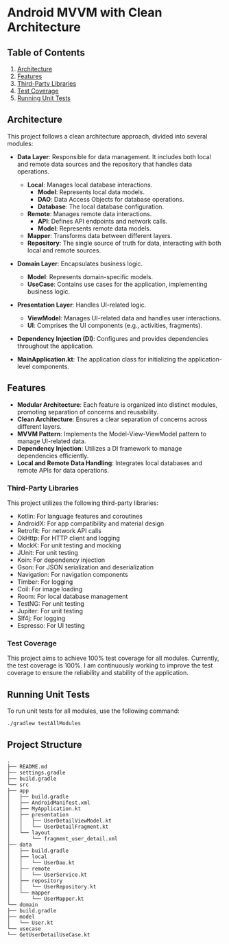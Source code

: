 # Android MVVM with Clean Architecture

## Table of Contents

1. [Architecture](#architecture)
2. [Features](#features)
3. [Third-Party Libraries](#third-party-libraries)
4. [Test Coverage](#module-structure)
5. [Running Unit Tests](#running-unit-tests)

## Architecture

This project follows a clean architecture approach, divided into several modules:

- **Data Layer**: Responsible for data management. It includes both local and remote data sources and the repository
  that handles data operations.
    - **Local**: Manages local database interactions.
        - **Model**: Represents local data models.
        - **DAO**: Data Access Objects for database operations.
        - **Database**: The local database configuration.
    - **Remote**: Manages remote data interactions.
        - **API**: Defines API endpoints and network calls.
        - **Model**: Represents remote data models.
    - **Mapper**: Transforms data between different layers.
    - **Repository**: The single source of truth for data, interacting with both local and remote sources.

- **Domain Layer**: Encapsulates business logic.
    - **Model**: Represents domain-specific models.
    - **UseCase**: Contains use cases for the application, implementing business logic.

- **Presentation Layer**: Handles UI-related logic.
    - **ViewModel**: Manages UI-related data and handles user interactions.
    - **UI**: Comprises the UI components (e.g., activities, fragments).

- **Dependency Injection (DI)**: Configures and provides dependencies throughout the application.

- **MainApplication.kt**: The application class for initializing the application-level components.

## Features

- **Modular Architecture**: Each feature is organized into distinct modules, promoting separation of concerns and
  reusability.
- **Clean Architecture**: Ensures a clear separation of concerns across different layers.
- **MVVM Pattern**: Implements the Model-View-ViewModel pattern to manage UI-related data.
- **Dependency Injection**: Utilizes a DI framework to manage dependencies efficiently.
- **Local and Remote Data Handling**: Integrates local databases and remote APIs for data operations.

### Third-Party Libraries

This project utilizes the following third-party libraries:

* Kotlin: For language features and coroutines
* AndroidX: For app compatibility and material design
* Retrofit: For network API calls
* OkHttp: For HTTP client and logging
* MockK: For unit testing and mocking
* JUnit: For unit testing
* Koin: For dependency injection
* Gson: For JSON serialization and deserialization
* Navigation: For navigation components
* Timber: For logging
* Coil: For image loading
* Room: For local database management
* TestNG: For unit testing
* Jupiter: For unit testing
* Slf4j: For logging
* Espresso: For UI testing

### Test Coverage

This project aims to achieve 100% test coverage for all modules. Currently, the test coverage is 100%. I am continuously working to improve the test coverage to ensure the reliability and stability of the application.

## Running Unit Tests

To run unit tests for all modules, use the following command:

```bash
./gradlew testAllModules
```

## Project Structure
```
.
├── README.md
├── settings.gradle
├── build.gradle
└── src
├── app
│   ├── build.gradle
│   ├── AndroidManifest.xml
│   ├── MyApplication.kt
│   ├── presentation
│   │   ├── UserDetailViewModel.kt
│   │   └── UserDetailFragment.kt
│   └── layout
│       └── fragment_user_detail.xml
├── data
│   ├── build.gradle
│   ├── local
│   │   └── UserDao.kt
│   ├── remote
│   │   └── UserService.kt
│   ├── repository
│   │   └── UserRepository.kt
│   └── mapper
│       └── UserMapper.kt
└── domain
├── build.gradle
├── model
│   └── User.kt
└── usecase
└── GetUserDetailUseCase.kt
```

